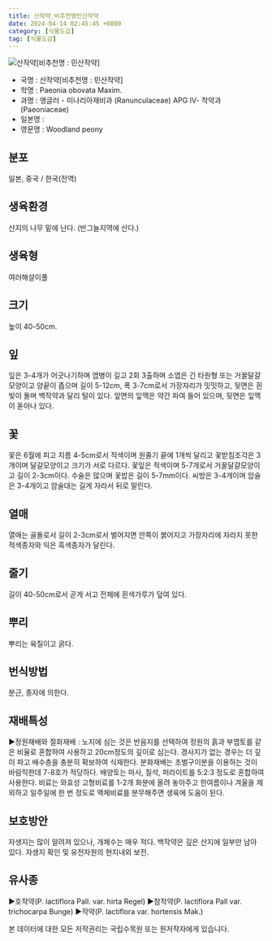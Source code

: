 ```yaml
---
title: 산작약_비추천명민산작약
date: 2024-04-14 02:45:45 +0800
category: [식물도감]
tag: [식물도감]
---
```




![산작약[비추천명 : 민산작약]](/fileUpload/plants/basic/Paeoniaceae/Paeonia/20223/1_th2.JPG)
- 국명 : 산작약[비추천명 : 민산작약]
- 학명 : Paeonia obovata Maxim.
- 과명 : 앵글러 - 미나리아재비과 (Ranunculaceae) APG Ⅳ- 작약과 (Paeoniaceae)
- 일본명 : 
- 영문명 : Woodland peony


## 분포
일본, 중국 / 한국(전역) 
## 생육환경
산지의 나무 밑에 난다. (반그늘지역에 산다.)
## 생육형
여러해살이풀 
## 크기
높이 40-50cm.
## 잎
잎은 3-4개가 어긋나기하며 엽병이 길고 2회 3출하며 소엽은 긴 타원형 또는 거꿀달걀모양이고 양끝이 좁으며 길이 5-12cm, 폭 3-7cm로서 가장자리가 밋밋하고, 뒷면은 흰빛이 돌며 백작약과 달리 털이 있다. 앞면의 잎맥은 약간 파여 들어 있으며, 뒷면은 잎맥이 돋아나 있다.
## 꽃
꽃은 6월에 피고 지름 4-5cm로서 적색이며 원줄기 끝에 1개씩 달리고 꽃받침조각은 3개이며 달걀모양이고 크기가 서로 다르다. 꽃잎은 적색이며 5-7개로서 거꿀달걀모양이고 길이 2-3cm이다. 수술은 많으며 꽃밥은 길이 5-7mm이다. 씨방은 3-4개이며 암술은 3-4개이고 암술대는 길게 자라서 뒤로 말린다.
## 열매
열매는 골돌로서 길이 2-3cm로서 벌어지면 안쪽이 붉어지고 가장자리에 자라지 못한 적색종자와 익은 흑색종자가 달린다.
## 줄기
길이 40-50cm로서 곧게 서고 전체에 흰색가루가 덮여 있다.
## 뿌리
뿌리는 육질이고 굵다.
## 번식방법
분근, 종자에 의한다.
## 재배특성
▶정원재배와 절화재배 : 노지에 심는 것은 반음지를 선택하여 정원의 흙과 부엽토를 같은 비율로 혼합하여 사용하고 20cm정도의 깊이로 심는다. 경사지가 없는 경우는 더 깊이 파고 배수층을 충분히 확보하여 식재한다. 분화재배는 초벌구이분을 이용하는 것이 바람직한데 7-8호가 적당하다. 배양토는 마사, 질석, 퍼라이트를 5:2:3 정도로 혼합하여 사용한다. 비료는 와효성 고형비료를 1-2개 화분에 올려 놓아주고 한여름이나 겨울을 제외하고 일주일에 한 번 정도로 액체비료를 분무해주면 생육에 도움이 된다.
## 보호방안
자생지는 많이 알려져 있으나, 개체수는 매우 적다. 백작약은 깊은 산지에 일부만 남아 있다. 자생지 확인 및 유전자원의 현지내외 보전.
## 유사종
▶호작약(P. lactiflora Pall. var. hirta Regel)▶참작약(P. lactiflora Pall var. trichocarpa Bunge)▶작약(P. lactiflora var. hortensis Mak.)






본 데이터에 대한 모든 저작권리는 국립수목원 또는 원저작자에게 있습니다.
